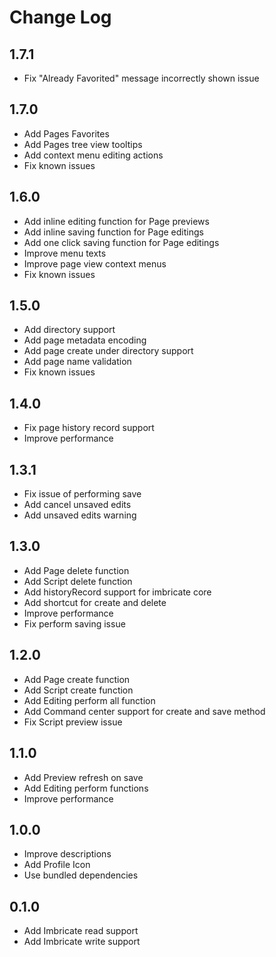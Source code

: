 # Change Log

## 1.7.1

- Fix "Already Favorited" message incorrectly shown issue

## 1.7.0

- Add Pages Favorites
- Add Pages tree view tooltips
- Add context menu editing actions
- Fix known issues

## 1.6.0

- Add inline editing function for Page previews
- Add inline saving function for Page editings
- Add one click saving function for Page editings
- Improve menu texts
- Improve page view context menus
- Fix known issues

## 1.5.0

- Add directory support
- Add page metadata encoding
- Add page create under directory support
- Add page name validation
- Fix known issues

## 1.4.0

- Fix page history record support
- Improve performance

## 1.3.1

- Fix issue of performing save
- Add cancel unsaved edits
- Add unsaved edits warning

## 1.3.0

- Add Page delete function
- Add Script delete function
- Add historyRecord support for imbricate core
- Add shortcut for create and delete
- Improve performance
- Fix perform saving issue

## 1.2.0

- Add Page create function
- Add Script create function
- Add Editing perform all function
- Add Command center support for create and save method
- Fix Script preview issue

## 1.1.0

- Add Preview refresh on save
- Add Editing perform functions
- Improve performance

## 1.0.0

- Improve descriptions
- Add Profile Icon
- Use bundled dependencies

## 0.1.0

- Add Imbricate read support
- Add Imbricate write support
